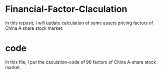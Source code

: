 # Financial-Factor-Claculation
In this reposit, I will update calculation of some assets pricing factors of China A share stock market.
# code 
In this file, I put the caculation-code of 96 factors of China A-share stock market.

